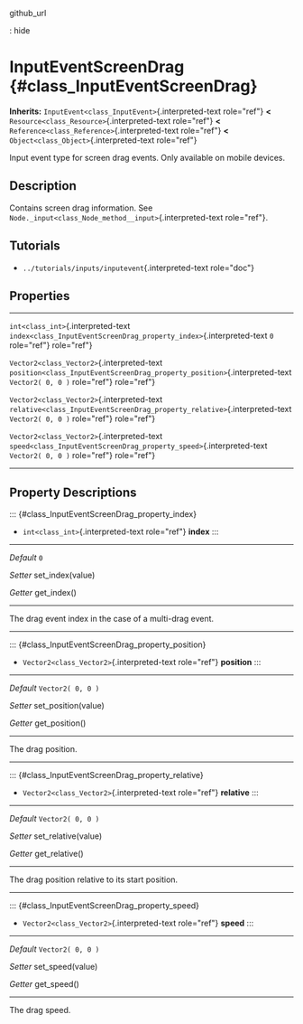 github\_url

:   hide

InputEventScreenDrag {#class_InputEventScreenDrag}
====================

**Inherits:** `InputEvent<class_InputEvent>`{.interpreted-text
role="ref"} **\<** `Resource<class_Resource>`{.interpreted-text
role="ref"} **\<** `Reference<class_Reference>`{.interpreted-text
role="ref"} **\<** `Object<class_Object>`{.interpreted-text role="ref"}

Input event type for screen drag events. Only available on mobile
devices.

Description
-----------

Contains screen drag information. See
`Node._input<class_Node_method__input>`{.interpreted-text role="ref"}.

Tutorials
---------

-   `../tutorials/inputs/inputevent`{.interpreted-text role="doc"}

Properties
----------

  -------------------------------------------- ---------------------------------------------------------------------------- -------------------
  `int<class_int>`{.interpreted-text           `index<class_InputEventScreenDrag_property_index>`{.interpreted-text         `0`
  role="ref"}                                  role="ref"}                                                                  

  `Vector2<class_Vector2>`{.interpreted-text   `position<class_InputEventScreenDrag_property_position>`{.interpreted-text   `Vector2( 0, 0 )`
  role="ref"}                                  role="ref"}                                                                  

  `Vector2<class_Vector2>`{.interpreted-text   `relative<class_InputEventScreenDrag_property_relative>`{.interpreted-text   `Vector2( 0, 0 )`
  role="ref"}                                  role="ref"}                                                                  

  `Vector2<class_Vector2>`{.interpreted-text   `speed<class_InputEventScreenDrag_property_speed>`{.interpreted-text         `Vector2( 0, 0 )`
  role="ref"}                                  role="ref"}                                                                  
  -------------------------------------------- ---------------------------------------------------------------------------- -------------------

Property Descriptions
---------------------

::: {#class_InputEventScreenDrag_property_index}
-   `int<class_int>`{.interpreted-text role="ref"} **index**
:::

  ----------- -------------------
  *Default*   `0`

  *Setter*    set\_index(value)

  *Getter*    get\_index()
  ----------- -------------------

The drag event index in the case of a multi-drag event.

------------------------------------------------------------------------

::: {#class_InputEventScreenDrag_property_position}
-   `Vector2<class_Vector2>`{.interpreted-text role="ref"} **position**
:::

  ----------- ----------------------
  *Default*   `Vector2( 0, 0 )`

  *Setter*    set\_position(value)

  *Getter*    get\_position()
  ----------- ----------------------

The drag position.

------------------------------------------------------------------------

::: {#class_InputEventScreenDrag_property_relative}
-   `Vector2<class_Vector2>`{.interpreted-text role="ref"} **relative**
:::

  ----------- ----------------------
  *Default*   `Vector2( 0, 0 )`

  *Setter*    set\_relative(value)

  *Getter*    get\_relative()
  ----------- ----------------------

The drag position relative to its start position.

------------------------------------------------------------------------

::: {#class_InputEventScreenDrag_property_speed}
-   `Vector2<class_Vector2>`{.interpreted-text role="ref"} **speed**
:::

  ----------- ---------------------
  *Default*   `Vector2( 0, 0 )`

  *Setter*    set\_speed(value)

  *Getter*    get\_speed()
  ----------- ---------------------

The drag speed.
